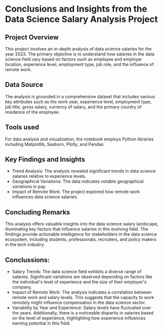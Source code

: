 # Conclusions and Insights from the Data Science Salary Analysis Project

## Project Overview
This project involves an in-depth analysis of data science salaries for the year 2023. The primary objective is to understand how salaries in the data science field vary based on factors such as employee and employer location, experience level, employment type, job role, and the influence of remote work.

## Data Source
The analysis is grounded in a comprehensive dataset that includes various key attributes such as the work year, experience level, employment type, job title, gross salary, currency of salary, and the primary country of residence of the employee.

## Tools used
For data analysis and visualization, the notebook employs Python libraries including Matplotlib, Seaborn, Plotly, and Pandas.

## Key Findings and Insights
- Trend Analysis: The analysis revealed significant trends in data science salaries relative to experience levels. 
- Geographical Variations: The data indicates notable geographical variations in pay.
- Impact of Remote Work: The project explored how remote work influences data science salaries.
  
## Concluding Remarks
This analysis offers valuable insights into the data science salary landscape, illuminating key factors that influence salaries in this evolving field. The findings provide actionable intelligence for stakeholders in the data science ecosystem, including students, professionals, recruiters, and policy makers in the tech industry.

## Conclussions:
- Salary Trends: The data science field exhibits a diverse range of salaries. Significant variations are observed depending on factors like the individual's level of experience and the size of their employer's company.
- Impact of Remote Work: The analysis indicates a correlation between remote work and salary levels. This suggests that the capacity to work remotely might influence compensation in the data science sector.
- Variability by Year and Experience: Salary levels have fluctuated over the years. Additionally, there is a noticeable disparity in salaries based on the level of experience, highlighting how experience influences earning potential in this field.
